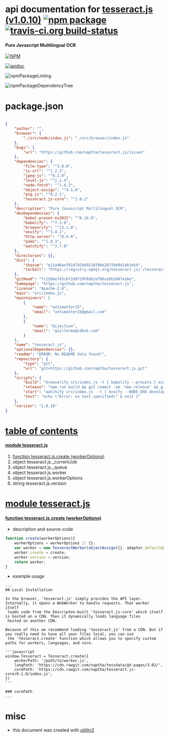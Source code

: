 # api documentation for  [tesseract.js (v1.0.10)](https://github.com/naptha/tesseract.js)  [![npm package](https://img.shields.io/npm/v/npmdoc-tesseract.js.svg?style=flat-square)](https://www.npmjs.org/package/npmdoc-tesseract.js) [![travis-ci.org build-status](https://api.travis-ci.org/npmdoc/node-npmdoc-tesseract.js.svg)](https://travis-ci.org/npmdoc/node-npmdoc-tesseract.js)
#### Pure Javascript Multilingual OCR

[![NPM](https://nodei.co/npm/tesseract.js.png?downloads=true)](https://www.npmjs.com/package/tesseract.js)

[![apidoc](https://npmdoc.github.io/node-npmdoc-tesseract.js/build/screenCapture.buildNpmdoc.browser._2Fhome_2Ftravis_2Fbuild_2Fnpmdoc_2Fnode-npmdoc-tesseract.js_2Ftmp_2Fbuild_2Fapidoc.html.png)](https://npmdoc.github.io/node-npmdoc-tesseract.js/build/apidoc.html)

![npmPackageListing](https://npmdoc.github.io/node-npmdoc-tesseract.js/build/screenCapture.npmPackageListing.svg)

![npmPackageDependencyTree](https://npmdoc.github.io/node-npmdoc-tesseract.js/build/screenCapture.npmPackageDependencyTree.svg)



# package.json

```json

{
    "author": "",
    "browser": {
        "./src/node/index.js": "./src/browser/index.js"
    },
    "bugs": {
        "url": "https://github.com/naptha/tesseract.js/issues"
    },
    "dependencies": {
        "file-type": "^3.8.0",
        "is-url": "^1.2.2",
        "jpeg-js": "^0.2.0",
        "level-js": "^2.2.4",
        "node-fetch": "^1.6.3",
        "object-assign": "^4.1.0",
        "png.js": "^0.2.1",
        "tesseract.js-core": "^1.0.2"
    },
    "description": "Pure Javascript Multilingual OCR",
    "devDependencies": {
        "babel-preset-es2015": "^6.16.0",
        "babelify": "^7.3.0",
        "browserify": "^13.1.0",
        "envify": "^3.4.1",
        "http-server": "^0.9.0",
        "pako": "^1.0.3",
        "watchify": "^3.7.0"
    },
    "directories": {},
    "dist": {
        "shasum": "e11a96ae76147939d9218f88e287fb69414b1e5d",
        "tarball": "https://registry.npmjs.org/tesseract.js/-/tesseract.js-1.0.10.tgz"
    },
    "gitHead": "fc15b0ef43cbf2d8729f8db2ef06a16b2497a16e",
    "homepage": "https://github.com/naptha/tesseract.js",
    "license": "Apache-2.0",
    "main": "src/index.js",
    "maintainers": [
        {
            "name": "antimatter15",
            "email": "antimatter15@gmail.com"
        },
        {
            "name": "bijection",
            "email": "guillermo@cdbzb.com"
        }
    ],
    "name": "tesseract.js",
    "optionalDependencies": {},
    "readme": "ERROR: No README data found!",
    "repository": {
        "type": "git",
        "url": "git+https://github.com/naptha/tesseract.js.git"
    },
    "scripts": {
        "build": "browserify src/index.js -t [ babelify --presets [ es2015 ] ] -o dist/tesseract.js --standalone Tesseract && browserify src/browser/worker.js -t [ babelify --presets [ es2015 ] ] -o dist/worker.js",
        "release": "npm run build && git commit -am 'new release' && git push && git tag 'jq -r '.version' package.json' && git push origin --tags && npm publish",
        "start": "watchify src/index.js  -t [ envify --NODE_ENV development ] -t [ babelify --presets [ es2015 ] ] -o dist/tesseract.dev.js --standalone Tesseract & watchify src/browser/worker.js  -t [ envify --NODE_ENV development ] -t [ babelify --presets [ es2015 ] ] -o dist/worker.dev.js & http-server -p 7355",
        "test": "echo \"Error: no test specified\" & exit 1"
    },
    "version": "1.0.10"
}
```



# <a name="apidoc.tableOfContents"></a>[table of contents](#apidoc.tableOfContents)

#### [module tesseract.js](#apidoc.module.tesseract.js)
1.  [function <span class="apidocSignatureSpan">tesseract.js.</span>create (workerOptions)](#apidoc.element.tesseract.js.create)
1.  object <span class="apidocSignatureSpan">tesseract.js.</span>_currentJob
1.  object <span class="apidocSignatureSpan">tesseract.js.</span>_queue
1.  object <span class="apidocSignatureSpan">tesseract.js.</span>worker
1.  object <span class="apidocSignatureSpan">tesseract.js.</span>workerOptions
1.  string <span class="apidocSignatureSpan">tesseract.js.</span>version



# <a name="apidoc.module.tesseract.js"></a>[module tesseract.js](#apidoc.module.tesseract.js)

#### <a name="apidoc.element.tesseract.js.create"></a>[function <span class="apidocSignatureSpan">tesseract.js.</span>create (workerOptions)](#apidoc.element.tesseract.js.create)
- description and source-code
```javascript
function create(workerOptions){
	workerOptions = workerOptions || {};
	var worker = new TesseractWorker(objectAssign({}, adapter.defaultOptions, workerOptions))
	worker.create = create;
	worker.version = version;
	return worker;
}
```
- example usage
```shell
...
## Local Installation

In the browser, 'tesseract.js' simply provides the API layer. Internally, it opens a WebWorker to handle requests. That worker itself
 loads code from the Emscripten-built 'tesseract.js-core' which itself is hosted on a CDN. Then it dynamically loads language files
 hosted on another CDN.

Because of this we recommend loading 'tesseract.js' from a CDN. But if you really need to have all your files local, you can use
 the 'Tesseract.create' function which allows you to specify custom paths for workers, languages, and core.

'''javascript
window.Tesseract = Tesseract.create({
    workerPath: '/path/to/worker.js',
    langPath: 'https://cdn.rawgit.com/naptha/tessdata/gh-pages/3.02/',
    corePath: 'https://cdn.rawgit.com/naptha/tesseract.js-core/0.1.0/index.js',
})
'''

### corePath
...
```



# misc
- this document was created with [utility2](https://github.com/kaizhu256/node-utility2)
